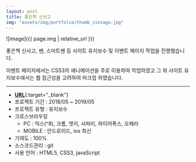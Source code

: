 ```yaml
---
layout: post
title: 좋은책 신사고
img: "assets/img/portfolio/thumb_sinsago.jpg"
---
```


![image]({{ page.img | relative_url }})


좋은책 신사고, 쎈, 스마트쎈 등 사이트 유지보수 및 이벤트 페이지 작업을 진행했습니다.

이벤트 페이지에서는 CSS3의 애니메이션을 주로 이용하여 작업하였고 그 외 사이트 유지보수에서는 웹 접근성을 고려하여 마크업 하였습니다.

***
- [**URL**](https://www.sinsago.co.kr/main/main.aspx){:target="_blank"}
- 프로젝트 기간 : 2018/05 ~ 2019/05
- 프로젝트 유형 : 유지보수
- 크로스브라우징
  - PC : 익스(^8), 크롬, 엣지, 사파리, 파이어폭스, 오페라
  - MOBILE : 안드로이드, ios 최신
- 기여도 : 100%
- 소스코드관리 : git
- 사용 언어 : HTML5, CSS3, javaScript

